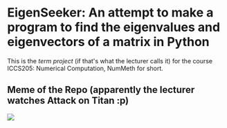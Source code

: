 # EigenSeeker: An attempt to make a program to find the eigenvalues and eigenvectors of a matrix in Python

This is the *term project* (if that's what the lecturer calls it) for the course ICCS205: Numerical Computation, NumMeth for short.

## Meme of the Repo (apparently the lecturer watches Attack on Titan :p)
![](https://external-content.duckduckgo.com/iu/?u=https%3A%2F%2Fi.pinimg.com%2Foriginals%2F68%2Fda%2F1a%2F68da1af40eadf6851f30ea9caf8eb7a9.jpg&f=1&nofb=1)